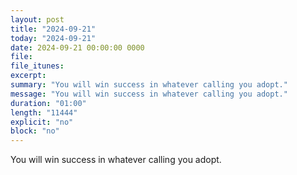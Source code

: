 ```yaml
---
layout: post
title: "2024-09-21"
today: "2024-09-21"
date: 2024-09-21 00:00:00 0000
file:
file_itunes:
excerpt:
summary: "You will win success in whatever calling you adopt."
message: "You will win success in whatever calling you adopt."
duration: "01:00"
length: "11444"
explicit: "no"
block: "no"
---
```

You will win success in whatever calling you adopt.

